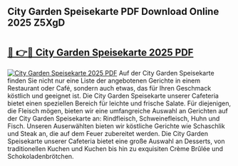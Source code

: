 ## City Garden Speisekarte PDF Download Online 2025 Z5XgD

# <h2><a href="http://gc67rze.nevu.top/?p=City+Garden+Speisekarte">🔗 👉🔴 City Garden Speisekarte 2025 PDF</a></h2>

[![City Garden Speisekarte 2025 PDF](https://i.imgur.com/dBaPXMq.png)](http://gc67rze.nevu.top/?p=City+Garden+Speisekarte)
Auf der City Garden Speisekarte finden Sie nicht nur eine Liste der angebotenen Gerichte in einem Restaurant oder Café, sondern auch etwas, das für Ihren Geschmack köstlich und geeignet ist. Die City Garden Speisekarte unserer Cafeteria bietet einen speziellen Bereich für leichte und frische Salate. Für diejenigen, die Fleisch mögen, bieten wir eine umfangreiche Auswahl an Gerichten auf der City Garden Speisekarte an: Rindfleisch, Schweinefleisch, Huhn und Fisch. Unseren Auserwählten bieten wir köstliche Gerichte wie Schaschlik und Steak an, die auf dem Feuer zubereitet werden. Die City Garden Speisekarte unserer Cafeteria bietet eine große Auswahl an Desserts, von traditionellen Kuchen und Kuchen bis hin zu exquisiten Crème Brûlée und Schokoladenbrötchen.
